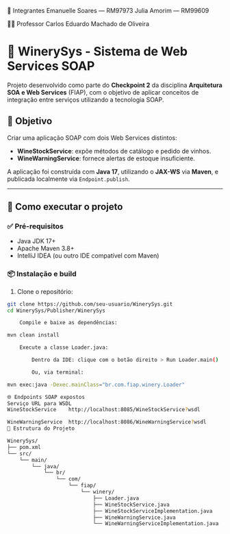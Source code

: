 👥 Integrantes
Emanuelle Soares  —  RM97973
Julia Amorim  —  RM99609

👨‍🏫 Professor
Carlos Eduardo Machado de Oliveira

# 🍷 WinerySys - Sistema de Web Services SOAP

Projeto desenvolvido como parte do **Checkpoint 2** da disciplina **Arquitetura SOA e Web Services** (FIAP), com o objetivo de aplicar conceitos de integração entre serviços utilizando a tecnologia SOAP.

## 🎯 Objetivo

Criar uma aplicação SOAP com dois Web Services distintos:

- **WineStockService**: expõe métodos de catálogo e pedido de vinhos.
- **WineWarningService**: fornece alertas de estoque insuficiente.

A aplicação foi construída com **Java 17**, utilizando o **JAX-WS** via **Maven**, e publicada localmente via `Endpoint.publish`.

---

## 🚀 Como executar o projeto

### ✅ Pré-requisitos

- Java JDK 17+
- Apache Maven 3.8+
- IntelliJ IDEA (ou outro IDE compatível com Maven)

### 📦 Instalação e build

1. Clone o repositório:

```bash
git clone https://github.com/seu-usuario/WinerySys.git
cd WinerySys/Publisher/WinerySys

    Compile e baixe as dependências:

mvn clean install

    Execute a classe Loader.java:

        Dentro da IDE: clique com o botão direito > Run Loader.main()

        Ou, via terminal:

mvn exec:java -Dexec.mainClass="br.com.fiap.winery.Loader"

🌐 Endpoints SOAP expostos
Serviço	URL para WSDL
WineStockService	http://localhost:8085/WineStockService?wsdl

WineWarningService	http://localhost:8086/WineWarningService?wsdl
📂 Estrutura do Projeto

WinerySys/
├── pom.xml
└── src/
    └── main/
        └── java/
            └── br/
                └── com/
                    └── fiap/
                        └── winery/
                            ├── Loader.java
                            ├── WineStockService.java
                            ├── WineStockServiceImplementation.java
                            ├── WineWarningService.java
                            └── WineWarningServiceImplementation.java

